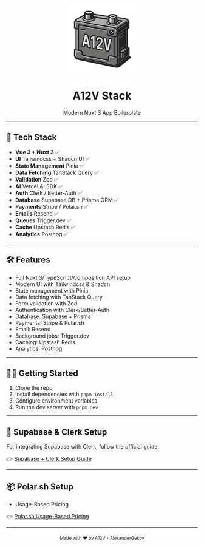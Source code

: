 <div align="center">
  <img src="assets/images/logo.png" alt="A12V Logo" width="180" />
  
  <h1>A12V Stack</h1>
  <p>Modern Nuxt 3 App Boilerplate</p>
</div>

---

## 🚀 Tech Stack

- **Vue 3 + Nuxt 3** ✅
- **UI** Tailwindcss + Shadcn UI ✅
- **State Management** Pinia ✅
- **Data Fetching** TanStack Query ✅
- **Validation** Zod ✅
- **AI** Vercel AI SDK ✅
- **Auth** Clerk / Better-Auth ✅
- **Database** Supabase DB + Prisma ORM ✅
- **Payments** Stripe / Polar.sh ✅
- **Emails** Resend ✅
- **Queues** Trigger.dev ✅
- **Cache** Upstash Redis ✅
- **Analytics** Posthog ✅

---

## 🛠️ Features

- Full Nuxt 3/TypeScript/Composition API setup
- Modern UI with Tailwindcss & Shadcn
- State management with Pinia
- Data fetching with TanStack Query
- Form validation with Zod
- Authentication with Clerk/Better-Auth
- Database: Supabase + Prisma
- Payments: Stripe & Polar.sh
- Email: Resend
- Background jobs: Trigger.dev
- Caching: Upstash Redis
- Analytics: Posthog

---

## 🧑‍💻 Getting Started

1. Clone the repo
2. Install dependencies with `pnpm install`
3. Configure environment variables
4. Run the dev server with `pnpm dev`

---

## 🔐 Supabase & Clerk Setup

For integrating Supabase with Clerk, follow the official guide:

👉 [Supabase + Clerk Setup Guide](https://supabase.com/docs/guides/auth/third-party/clerk)

---

## 📦 Polar.sh Setup

- Usage-Based Pricing

👉 [Polar.sh Usage-Based Pricing](https://docs.polar.sh/features/usage-based-billing/introduction)

---

<div align="center">
  <sub>Made with ❤️ by A12V - AlexanderGekov</sub>
</div>
